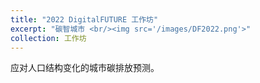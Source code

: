 ```yaml
---
title: "2022 DigitalFUTURE 工作坊"
excerpt: "碳智城市 <br/><img src='/images/DF2022.png'>"
collection: 工作坊
---
```


应对人口结构变化的城市碳排放预测。
